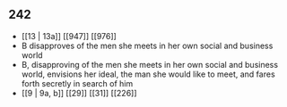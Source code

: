 ## 242
- [[13 | 13a]] [[947]] [[976]] 
- B disapproves of the men she meets in her own social and business world
- B, disapproving of the men she meets in her own social and business world, envisions her ideal, the man she would like to meet, and fares forth secretly in search of him
- [[9 | 9a, b]] [[29]] [[31]] [[226]] 


